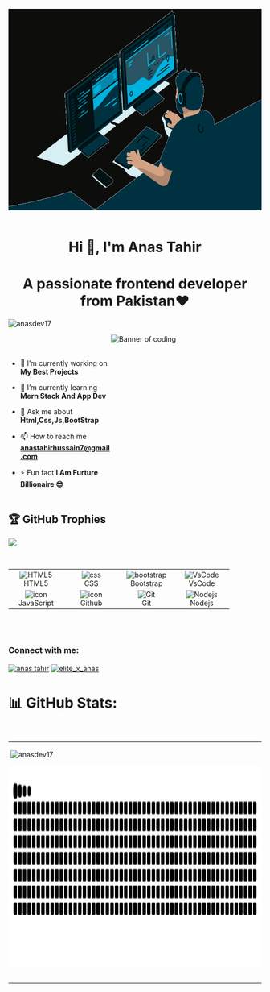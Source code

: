 <img src="https://raw.githubusercontent.com/Potential17/Potential17/master/user%20(2).gif" alt="Banner of coding" width="1000" height="400" align="top"><br/><br/>

<h1 align="center">Hi 👋, I'm Anas Tahir</h1>

<h1 align="center">A passionate frontend developer from Pakistan❤️</h1>

<p align="left"> <img src="https://komarev.com/ghpvc/?username=anasdev17&label=Profile%20views&color=0e75b6&style=flat" alt="anasdev17" /> </p>
<img src="https://media0.giphy.com/media/78XCFBGOlS6keY1Bil/200w.gif?cid=6c09b9522xx3xd2k3bnre14z117mlundpogl36iney1jrxqw&ep=v1_gifs_search&rid=200w.gif&ct=g" alt="Banner of coding" width="300" height="300" align="right"><br/><br/>

- 🔭 I’m currently working on **My Best Projects**

- 🌱 I’m currently learning **Mern Stack And App Dev**

- 💬 Ask me about **Html,Css,Js,BootStrap**

- 📫 How to reach me **anastahirhussain7@gmail.com**

- ⚡ Fun fact **I Am Furture Billionaire 😎**
   <br>
    <br>
## 🏆 GitHub Trophies
![](https://github-profile-trophy.vercel.app/?username=anasdev17&theme=radical&no-frame=false&no-bg=true&margin-w=4)<br>
<table>
<div style="display: flex; align-items: flex-start; align: center">
<table align="center">
  <tr>
      <td align="center"  width="96">
        <img src="https://skillicons.dev/icons?i=html" width="40" height="40" alt="HTML5" />
      <br>HTML5
    </td>
    <td align="center" width="96">
        <img src="https://skillicons.dev/icons?i=css" width="40" height="40" alt="css" />
      <br>CSS
    </td>
    <td align="center"  width="96">
        <img src="https://skillicons.dev/icons?i=bootstrap" width="40" height="40" alt="bootstrap" />
      <br>Bootstrap
    </td>
            <td align="center" width="96">
        <img src="https://skillicons.dev/icons?i=vscode" width="40" height="40" alt="VsCode" />
      <br>VsCode
    </td>
  </tr>
  <tr>
     <tr>
    <td align="center" width="96">
        <img src="https://techstack-generator.vercel.app/js-icon.svg" alt="icon" width="40" height="40" />
      <br>JavaScript
    </td>
    <td align="center" width="96">
        <img src="https://techstack-generator.vercel.app/github-icon.svg" alt="icon" width="40" height="40" />
      <br>Github
    </td>
    <td align="center" width="96"> 
        <img src="https://user-images.githubusercontent.com/25181517/192108372-f71d70ac-7ae6-4c0d-8395-51d8870c2ef0.png" width="40" height="40" alt="Git" />
      <br>Git
    </td>
        <td align="center" width="96">
        <img src="https://skillicons.dev/icons?i=nodejs" width="40" height="40" alt="Nodejs" />
      <br>Nodejs
      </td>
      </td>
 </tr>
</table>
  <br><br>
</table>
<h3 align="left">Connect with me:</h3>
<p align="left">
<a href="https://linkedin.com/in/anas tahir" target="blank"><img align="center" src="https://raw.githubusercontent.com/rahuldkjain/github-profile-readme-generator/master/src/images/icons/Social/linked-in-alt.svg" alt="anas tahir" height="30" width="40" /></a>
<a href="https://instagram.com/elite_x_anas" target="blank"><img align="center" src="https://raw.githubusercontent.com/rahuldkjain/github-profile-readme-generator/master/src/images/icons/Social/instagram.svg" alt="elite_x_anas" height="30" width="40" /></a>
</p>
  
# 📊 GitHub Stats:
<br/>
<hr/>
<p>&nbsp;<img align="center" src="https://github-readme-streak-stats.herokuapp.com/?user=anasdev17&theme=codeSTACKr&hide_border=false" alt="anasdev17" /></p>
<img src="https://raw.githubusercontent.com/shahradelahi/shahradelahi/output/github-contribution-grid-snake-dark.svg#gh-dark-mode-only" alt="Banner of coding" width="1000" height="400" align="top"><br/><br/>
<hr/><br/>

